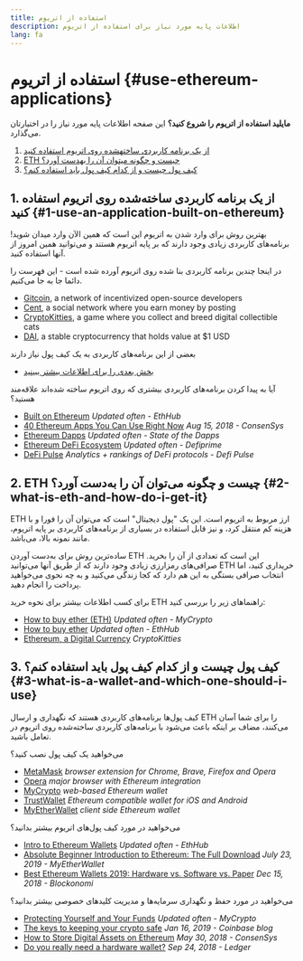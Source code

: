 ```yaml
---
title: استفاده از اتریوم
description: اطلاعات پایه مورد نیاز برای استفاده از اتریوم
lang: fa
---
```


# استفاده از اتریوم {#use-ethereum-applications}

<div class="featured">

**مایلید استفاده از اتریوم را شروع کنید؟** این صفحه اطلاعات پایه مورد نیاز را در اختیارتان می‌گذارد.

1. [از یک برنامه کاربردی ساختهشده روی اتریوم استفاده کنید](#1-use-an-application-built-on-ethereum)
2. [ETH چیست و چگونه میتوان آن را بهدست آورد؟](#2-what-is-eth-and-how-do-i-get-it)
3. [کیف پول چیست و از کدام کیف پول باید استفاده کنم؟](#3-what-is-a-wallet-and-which-one-should-i-use)

</div>

## 1. از یک برنامه کاربردی ساخته‌شده روی اتریوم استفاده کنید {#1-use-an-application-built-on-ethereum}

بهترین روش برای وارد شدن به اتریوم این است که همین الآن وارد میدان شوید! برنامه‌های کاربردی زیادی وجود دارند که بر پایه اتریوم هستند و می‌توانید همین امروز از آنها استفاده کنید.

در اینجا چندین برنامه کاربردی بنا شده روی اتریوم آورده شده است - این فهرست را دائما جا به جا می‌کنیم.

- [Gitcoin](https://gitcoin.co), a network of incentivized open-source developers
- [Cent](https://beta.cent.co), a social network where you earn money by posting
- [CryptoKitties](https://www.cryptokitties.co), a game where you collect and breed digital collectible cats
- [DAI](https://makerdao.com/en/), a stable cryptocurrency that holds value at \$1 USD

بعضی از این برنامه‌های کاربردی به یک کیف پول نیاز دارند

- [بخش بعدی را برای اطلاعات بیشتر ببینید](#3-what-is-a-wallet-and-which-one-should-i-use)

آیا به پیدا کردن برنامه‌های کاربردی بیشتری که روی اتریوم ساخته شده‌اند علاقه‌مند هستید؟

- [Built on Ethereum](https://docs.ethhub.io/built-on-ethereum/built-on-ethereum/) _Updated often - EthHub_
- [40 Ethereum Apps You Can Use Right Now](https://media.consensys.net/40-ethereum-apps-you-can-use-right-now-d643333769f7) _Aug 15, 2018 - ConsenSys_
- [Ethereum Dapps](https://www.stateofthedapps.com/rankings/platform/ethereum) _Updated often - State of the Dapps_
- [Ethereum DeFi Ecosystem](https://defiprime.com/ethereum) _Updated often - Defiprime_
- [DeFi Pulse](https://defipulse.com/) _Analytics + rankings of DeFi protocols - Defi Pulse_

## 2. ETH چیست و چگونه می‌توان آن را به‌دست آورد؟ {#2-what-is-eth-and-how-do-i-get-it}

ETH ارز مربوط به اتریوم است. این یک "پول دیجیتال" است که می‌توان آن را فورا و با هزینه کم منتقل کرد، و نیز قابل استفاده در بسیاری از برنامه‌های کاربردی بر پایه اتریوم، مانند نمونه بالا، می‌باشد.

ساده‌ترین روش برای به‌دست آوردن ETH این است که تعدادی از آن را بخرید. صرافی‌های رمزارزی زیادی وجود دارند که از طریق آنها می‌توانید ETH خریداری کنید، اما انتخاب صرافی بستگی به این هم دارد که کجا زندگی می‌کنید و به چه نحوی می‌خواهید پرداخت را انجام دهید.

برای کسب اطلاعات بیشتر برای نحوه خرید ETH راهنماهای زیر را بررسی کنید:

- [How to buy ether (ETH)](https://support.mycrypto.com/how-to/getting-started/how-to-buy-ether-with-usd) _Updated often - MyCrypto_
- [How to buy ether](https://docs.ethhub.io/using-ethereum/how-to-buy-ether/) _Updated often - EthHub_
- [Ethereum, a Digital Currency](https://www.cryptokitties.co/faq#ethereum-a-digital-currency) _CryptoKitties_

## 3. کیف پول چیست و از کدام کیف پول باید استفاده کنم؟ {#3-what-is-a-wallet-and-which-one-should-i-use}

کیف پول‌ها برنامه‌های کاربردی هستند که نگهداری و ارسال ETH را برای شما آسان می‌کنند، مضاف بر اینکه باعث می‌شود با برنامه‌های کاربردی ساخته‌شده روی اتریوم در تعامل باشید.

می‌خواهید یک کیف پول نصب کنید؟

- [MetaMask](https://metamask.io) _browser extension for Chrome, Brave, Firefox and Opera_
- [Opera](https://www.opera.com/crypto) _major browser with Ethereum integration_
- [MyCrypto](https://mycrypto.com) _web-based Ethereum wallet_
- [TrustWallet](https://trustwallet.com/) _Ethereum compatible wallet for iOS and Android_
- [MyEtherWallet](https://www.myetherwallet.com/) _client side Ethereum wallet_

می‌خواهید در مورد کیف پول‌های اتریوم بیشتر بدانید؟

- [Intro to Ethereum Wallets](https://docs.ethhub.io/using-ethereum/wallets/intro-to-ethereum-wallets/) _Updated often - EthHub_
- [Absolute Beginner Introduction to Ethereum: The Full Download](https://www.mewtopia.com/absolute-beginners-guide/) _July 23, 2019 - MyEtherWallet_
- [Best Ethereum Wallets 2019: Hardware vs. Software vs. Paper](https://blockonomi.com/best-ethereum-wallets/) _Dec 15, 2018 - Blockonomi_

می‌خواهید در مورد حفظ و نگهداری سرمایه‌ها و مدیریت کلید‌های خصوصی بیشتر بدانید؟

- [Protecting Yourself and Your Funds](https://support.mycrypto.com/staying-safe/protecting-yourself-and-your-funds) _Updated often - MyCrypto_
- [The keys to keeping your crypto safe](https://blog.coinbase.com/the-keys-to-keeping-your-crypto-safe-96d497cce6cf) _Jan 16, 2019 - Coinbase blog_
- [How to Store Digital Assets on Ethereum](https://media.consensys.net/how-to-store-digital-assets-on-ethereum-a2bfdcf66bd0) _May 30, 2018 - ConsenSys_
- [Do you really need a hardware wallet?](https://medium.com/ledger-on-security-and-blockchain/ledger-101-part-1-do-you-really-need-a-hardware-wallet-7f5abbadd945) _Sep 24, 2018 - Ledger_

